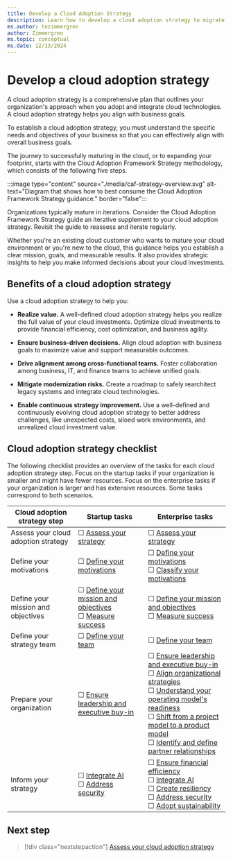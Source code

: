 ```yaml
---
title: Develop a Cloud Adoption Strategy
description: Learn how to develop a cloud adoption strategy to migrate or innovate in the cloud, in alignment with your business goals.
ms.author: tozimmergren
author: Zimmergren
ms.topic: conceptual
ms.date: 12/13/2024
---
```


# Develop a cloud adoption strategy

A cloud adoption strategy is a comprehensive plan that outlines your organization's approach when you adopt and integrate cloud technologies. A cloud adoption strategy helps you align with business goals.

To establish a cloud adoption strategy, you must understand the specific needs and objectives of your business so that you can effectively align with overall business goals.

The journey to successfully maturing in the cloud, or to expanding your footprint, starts with the Cloud Adoption Framework Strategy methodology, which consists of the following five steps.

:::image type="content" source="./media/caf-strategy-overview.svg" alt-text="Diagram that shows how to best consume the Cloud Adoption Framework Strategy guidance." border="false":::

Organizations typically mature in iterations. Consider the Cloud Adoption Framework Strategy guide an iterative supplement to your cloud adoption strategy. Revisit the guide to reassess and iterate regularly.

Whether you're an existing cloud customer who wants to mature your cloud environment or you're new to the cloud, this guidance helps you establish a clear mission, goals, and measurable results. It also provides strategic insights to help you make informed decisions about your cloud investments.

## Benefits of a cloud adoption strategy

Use a cloud adoption strategy to help you:

- **Realize value.** A well-defined cloud adoption strategy helps you realize the full value of your cloud investments. Optimize cloud investments to provide financial efficiency, cost optimization, and business agility.

- **Ensure business-driven decisions.** Align cloud adoption with business goals to maximize value and support measurable outcomes.
- **Drive alignment among cross-functional teams.** Foster collaboration among business, IT, and finance teams to achieve unified goals.
- **Mitigate modernization risks.** Create a roadmap to safely rearchitect legacy systems and integrate cloud technologies.
- **Enable continuous strategy improvement.** Use a well-defined and continuously evolving cloud adoption strategy to better address challenges, like unexpected costs, siloed work environments, and unrealized cloud investment value.

## Cloud adoption strategy checklist

The following checklist provides an overview of the tasks for each cloud adoption strategy step. Focus on the startup tasks if your organization is smaller and might have fewer resources. Focus on the enterprise tasks if your organization is larger and has extensive resources. Some tasks correspond to both scenarios.

| Cloud adoption strategy step | Startup tasks | Enterprise tasks |
|---------------------|-------------------|----------------------|
| Assess your cloud adoption strategy | &#9744; [Assess your strategy](./assessment.md) |  &#9744; [Assess your strategy](./assessment.md) |
| Define your motivations | &#9744; [Define your motivations](./motivations.md#define-your-motivations) | &#9744; [Define your motivations](./motivations.md#define-your-motivations) <br>&#9744; [Classify your motivations](./motivations.md#classify-motivations) |
| Define your mission and objectives | &#9744; [Define your mission and objectives](./mission-objectives.md#define-your-mission-and-objectives) <br>&#9744; [Measure success](./mission-objectives.md#measure-success) | &#9744; [Define your mission and objectives](./mission-objectives.md#define-your-mission-and-objectives) <br>&#9744; [Measure success](./mission-objectives.md#measure-success) |
| Define your strategy team | &#9744; [Define your team](./define-your-team.md) | &#9744; [Define your team](./define-your-team.md) |
| Prepare your organization | &#9744; [Ensure leadership and executive buy-in](./prepare-organizational-alignment.md#leadership-and-executive-buy-in)  | &#9744; [Ensure leadership and executive buy-in](./prepare-organizational-alignment.md#leadership-and-executive-buy-in) <br>&#9744; [Align organizational strategies](./prepare-organizational-alignment.md#align-organizational-strategies) <br>&#9744; [Understand your operating model's readiness](./prepare-organizational-alignment.md#understand-your-operating-models-readiness-for-cloud) <br>&#9744; [Shift from a project model to a product model](./prepare-organizational-alignment.md#shift-from-a-project-model-to-product-model) <br>&#9744; [Identify and define partner relationships](./prepare-organizational-alignment.md#identify-and-define-partner-relationships) |
| Inform your strategy | &#9744; [Integrate AI](./inform/ai.md) <br>&#9744; [Address security](./inform/security.md) | &#9744; [Ensure financial efficiency](./inform/financial-efficiency.md) <br>&#9744; [Integrate AI](./inform/ai.md) <br>&#9744; [Create resiliency](./inform/resiliency.md) <br>&#9744; [Address security](./inform/security.md) <br>&#9744; [Adopt sustainability](./inform/sustainability.md) |

## Next step

> [!div class="nextstepaction"]
> [Assess your cloud adoption strategy](assessment.md)
